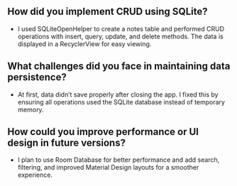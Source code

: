 ## How did you implement CRUD using SQLite?
- I used SQLiteOpenHelper to create a notes table and performed CRUD operations with insert, query, update, and delete methods. The data is displayed in a RecyclerView for easy viewing.

## What challenges did you face in maintaining data persistence?
- At first, data didn’t save properly after closing the app. I fixed this by ensuring all operations used the SQLite database instead of temporary memory.

## How could you improve performance or UI design in future versions?
- I plan to use Room Database for better performance and add search, filtering, and improved Material Design layouts for a smoother experience.
